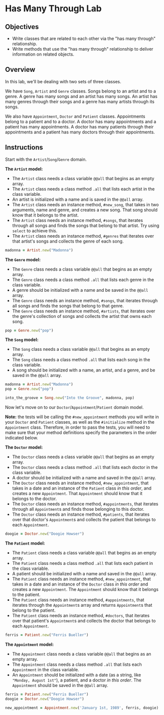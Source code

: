 # Has Many Through Lab

## Objectives

- Write classes that are related to each other via the "has many through"
  relationship.
- Write methods that use the "has many through" relationship to deliver
  information on related objects.

## Overview

In this lab, we'll be dealing with two sets of three classes.

We have `Song`, `Artist` and `Genre` classes. Songs belong to an artist and to a
genre. A genre has many songs and an artist has many songs. An artist has many
genres through their songs and a genre has many artists through its songs.

We also have `Appointment`, `Doctor` and `Patient` classes. Appointments belong
to a patient and to a doctor. A doctor has many appointments and a patient has
many appointments. A doctor has many patients through their appointments and a
patient has many doctors through their appointments.

## Instructions

Start with the `Artist`/`Song`/`Genre` domain.

**The `Artist` model:**

- The `Artist` class needs a class variable `@@all` that begins as an empty
  array.
- The `Artist` class needs a class method `.all` that lists each artist in the
  class variable.
- An artist is initialized with a name and is saved in the `@@all` array.
- The `Artist` class needs an instance method, `#new_song`, that takes in two
  arguments, name and genre, and creates a new song. That song should know that
  it belongs to the artist.
- The `Artist` class needs an instance method, `#songs`, that iterates through
  all songs and finds the songs that belong to that artist. Try using `select`
  to achieve this.
- The `Artist` class needs an instance method, `#genres` that iterates over that
  artist's songs and collects the genre of each song.

```ruby
madonna = Artist.new("Madonna")
```

**The `Genre` model:**

- The `Genre` class needs a class variable `@@all` that begins as an empty
  array.
- The `Genre` class needs a class method `.all` that lists each genre in the
  class variable.
- A genre should be initialized with a name and be saved in the `@@all` array.
- The `Genre` class needs an instance method, `#songs`, that iterates through
  all songs and finds the songs that belong to that genre.
- The `Genre` class needs an instance method, `#artists`, that iterates over the
  genre's collection of songs and collects the artist that owns each song.

```ruby
pop = Genre.new("pop")
```

**The `Song` model:**

- The `Song` class needs a class variable `@@all` that begins as an empty array.
- The `Song` class needs a class method `.all` that lists each song in the class
  variable.
- A song should be initialized with a name, an artist, and a genre, and be saved
  in the `@@all` array.

```ruby
madonna = Artist.new("Madonna")
pop = Genre.new("pop")

into_the_groove = Song.new("Into the Groove", madonna, pop)
```

Now let's move on to our `Doctor`/`Appointment`/`Patient` domain model.

**Note:** the tests will be calling the `#new_appointment` methods you will
write in your `Doctor` and `Patient` classes, as well as the `#initialize`
method in the `Appointment` class. Therefore, in order to pass the tests, you
will need to make sure that your method definitions specify the parameters in
the order indicated below.

**The `Doctor` model:**

- The `Doctor` class needs a class variable `@@all` that begins as an empty
  array.
- The `Doctor` class needs a class method `.all` that lists each doctor in the
  class variable.
- A doctor should be initialized with a name and saved in the `@@all` array.
- The `Doctor` class needs an instance method, `#new_appointment`, that takes in
  a date and an instance of the `Patient` class *in this order*, and creates a
  new `Appointment`. That `Appointment` should know that it belongs to the
  doctor.
- The `Doctor` class needs an instance method, `#appointments`, that iterates
  through all `Appointment`s and finds those belonging to this doctor.
- The `Doctor` class needs an instance method, `#patients`, that iterates over
  that doctor's `Appointment`s and collects the patient that belongs to each
  `Appointment`.

```ruby
doogie = Doctor.new("Doogie Howser")
```

**The `Patient` model:**

- The `Patient` class needs a class variable `@@all` that begins as an empty
  array.
- The `Patient` class needs a class method `.all` that lists each patient in the
  class variable.
- A patient should be initialized with a name and saved in the `@@all` array.
- The `Patient` class needs an instance method, `#new_appointment`, that takes
  in a date and an instance of the `Doctor` class *in this order* and creates a
  new `Appointment`. The `Appointment` should know that it belongs to the
  patient.
- The `Patient` class needs an instance method, `#appointments`, that iterates
  through the `Appointment`s array and returns `Appointment`s that belong to the
  patient.
- The `Patient` class needs an instance method, `#doctors`, that iterates over
  that patient's `Appointment`s and collects the doctor that belongs to each
  `Appointment`.

```ruby
ferris = Patient.new("Ferris Bueller")
```

**The `Appointment` model:**

- The `Appointment` class needs a class variable `@@all` that begins as an empty
  array.
- The `Appointment` class needs a class method `.all` that lists each
  `Appointment` in the class variable.
- An `Appointment` should be initialized with a date (as a string, like
  `"Monday, August 1st"`), a patient, and a doctor *in this order*. The
  `Appointment` should be saved in the `@@all` array.

```ruby
ferris = Patient.new("Ferris Bueller")
doogie = Doctor.new("Doogie Howser")

new_appointment = Appointment.new('January 1st, 1989', ferris, doogie)
```
